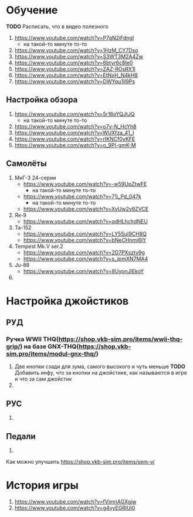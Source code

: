 # Обучение
**TODO** Расписать, что в видео полезного

1. https://www.youtube.com/watch?v=P7gN2iFdngI
    - на такой-то минуте то-то
2. https://www.youtube.com/watch?v=1HzM_CY7Dso
3. https://www.youtube.com/watch?v=S3WT3M2A4Zw
4. https://www.youtube.com/watch?v=6btyr6c8Ie0
5. https://www.youtube.com/watch?v=ZAZ-ROsRX1I
6. https://www.youtube.com/watch?v=EtNxH_N4kH8
7. https://www.youtube.com/watch?v=DWYqu1Il9Ps

## Настройка обзора
1. https://www.youtube.com/watch?v=5r16oYQJtJQ
    - на такой-то минуте то-то
2. https://www.youtube.com/watch?v=o7v-N_HcYh8
3. https://www.youtube.com/watch?v=WUXfza_41_I
4. https://www.youtube.com/watch?v=rIKNCf0vKFE
5. https://www.youtube.com/watch?v=o_9PI-gmK-M

## Самолёты
1. МиГ-3 24-серии
    - https://www.youtube.com/watch?v=-w59UpZtwFE
        - на такой-то минуте то-то
    - https://www.youtube.com/watch?v=71i_Pd_047k
        - на такой-то минуте то-то
    - https://www.youtube.com/watch?v=XyUw2v9ZVCE
2. Як-9
    - https://www.youtube.com/watch?v=qdHLhchdNEU
3. Ta-152
    - https://www.youtube.com/watch?v=LY5SuI9CH8Q
    - https://www.youtube.com/watch?v=bNeCHnmi6IY
4. Tempest Mk.V ser.2
    - https://www.youtube.com/watch?v=2D7PXszty9g
    - https://www.youtube.com/watch?v=s_jpmXN7MA4
5. Ju-88
    - https://www.youtube.com/watch?v=8UyonJIEkoY
6. 

# Настройка джойстиков
## РУД
### Ручка WWII THQ(https://shop.vkb-sim.pro/items/wwii-thq-grip/) на базе GNX-THQ(https://shop.vkb-sim.pro/items/modul-gnx-thq/)
1. Две кнопки сзади для зума, самого высокого и чуть меньше
**TODO** Добавить инфу, что за кнопки на джойстике, как называются в игре и что за сам джойстик
2. 
## РУС
1.
## Педали
1.

Как можно улучшить
https://shop.vkb-sim.pro/items/sem-v/


# История игры
1. https://www.youtube.com/watch?v=fVimnAGXgjw
2. https://www.youtube.com/watch?v=g4vyEGRlUi0
